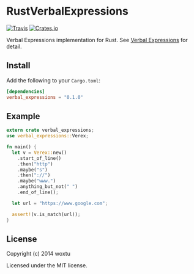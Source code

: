 # RustVerbalExpressions

[![Travis](https://img.shields.io/travis/woxtu/RustVerbalExpressions.svg?style=flat-square)](https://travis-ci.org/woxtu/RustVerbalExpressions)
[![Crates.io](https://img.shields.io/crates/v/verbal_expressions.svg?style=flat-square)](https://crates.io/crates/verbal_expressions)

Verbal Expressions implementation for Rust. See [Verbal Expressions](http://verbalexpressions.github.io/) for detail.

## Install

Add the following to your `Cargo.toml`:

```toml
[dependencies]
verbal_expressions = "0.1.0"
```

## Example

```rust
extern crate verbal_expressions;
use verbal_expressions::Verex;

fn main() {
  let v = Verex::new()
    .start_of_line()
    .then("http")
    .maybe("s")
    .then("://")
    .maybe("www.")
    .anything_but_not(" ")
    .end_of_line();

  let url = "https://www.google.com";

  assert!(v.is_match(url));
}
```

## License
Copyright (c) 2014 woxtu

Licensed under the MIT license.
